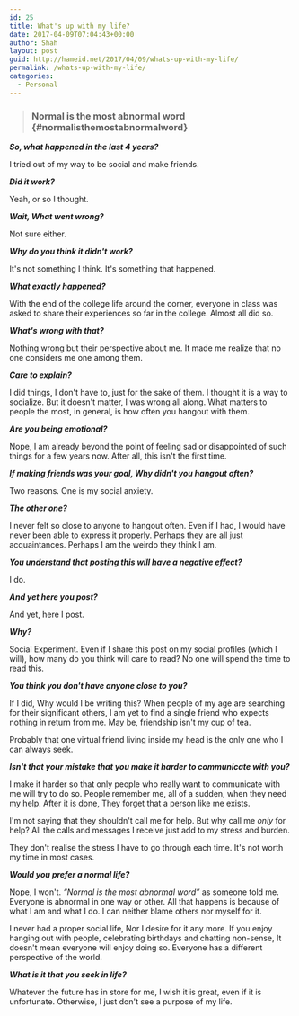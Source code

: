 ```yaml
---
id: 25
title: What's up with my life?
date: 2017-04-09T07:04:43+00:00
author: Shah
layout: post
guid: http://hameid.net/2017/04/09/whats-up-with-my-life/
permalink: /whats-up-with-my-life/
categories:
  - Personal
---
```

> ### Normal is the most abnormal word {#normalisthemostabnormalword}

**_So, what happened in the last 4 years?_**

I tried out of my way to be social and make friends. 

**_Did it work?_**

Yeah, or so I thought. 

**_Wait, What went wrong?_**

Not sure either.

**_Why do you think it didn't work?_**

It's not something I think. It's something that happened. 

**_What exactly happened?_**

With the end of the college life around the corner, everyone in class was asked to share their experiences so far in the college. Almost all did so.

**_What's wrong with that?_**

Nothing wrong but their perspective about me. It made me realize that no one considers me one among them.

**_Care to explain?_**

I did things, I don't have to, just for the sake of them. I thought it is a way to socialize. But it doesn't matter, I was wrong all along. What matters to people the most, in general, is how often you hangout with them.

**_Are you being emotional?_**

Nope, I am already beyond the point of feeling sad or disappointed of such things for a few years now. After all, this isn't the first time.

**_If making friends was your goal, Why didn't you hangout often?_**

Two reasons. One is my social anxiety.

**_The other one?_**

I never felt so close to anyone to hangout often. Even if I had, I would have never been able to express it properly. Perhaps they are all just acquaintances. Perhaps I am the weirdo they think I am.

**_You understand that posting this will have a negative effect?_**

I do.

**_And yet here you post?_**

And yet, here I post.

**_Why?_**

Social Experiment. Even if I share this post on my social profiles (which I will), how many do you think will care to read? No one will spend the time to read this. 

**_You think you don't have anyone close to you?_**

If I did, Why would I be writing this? When people of my age are searching for their significant others, I am yet to find a single friend who expects nothing in return from me. May be, friendship isn't my cup of tea. 

Probably that one virtual friend living inside my head is the only one who I can always seek.

**_Isn't that your mistake that you make it harder to communicate with you?_**

I make it harder so that only people who really want to communicate with me will try to do so. People remember me, all of a sudden, when they need my help. After it is done, They forget that a person like me exists.

I'm not saying that they shouldn't call me for help. But why call me _only_ for help? All the calls and messages I receive just add to my stress and burden.

They don't realise the stress I have to go through each time. It's not worth my time in most cases.

**_Would you prefer a normal life?_**

Nope, I won't. _&#8220;Normal is the most abnormal word&#8221;_ as someone told me. Everyone is abnormal in one way or other. All that happens is because of what I am and what I do. I can neither blame others nor myself for it. 

I never had a proper social life, Nor I desire for it any more. If you enjoy hanging out with people, celebrating birthdays and chatting non-sense, It doesn't mean everyone will enjoy doing so. Everyone has a different perspective of the world.

**_What is it that you seek in life?_**

Whatever the future has in store for me, I wish it is great, even if it is unfortunate. Otherwise, I just don't see a purpose of my life.